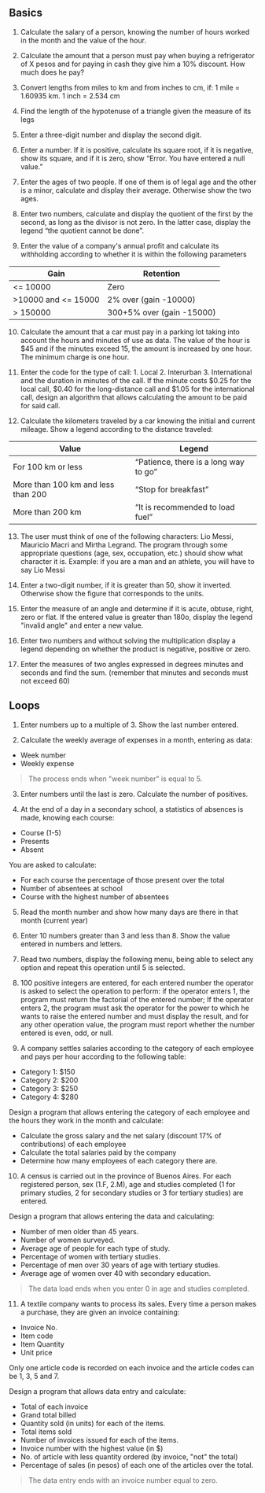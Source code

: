 ## Basics

1. Calculate the salary of a person, knowing the number of hours worked in the month and the value of the hour.

2. Calculate the amount that a person must pay when buying a refrigerator of X pesos and for paying in cash they give him a 10% discount. How much does he pay?

3. Convert lengths from miles to km and from inches to cm, if: 1 mile = 1.60935 km.
1 inch = 2.534 cm

4. Find the length of the hypotenuse of a triangle given the measure of its legs

5. Enter a three-digit number and display the second digit.

6. Enter a number. If it is positive, calculate its square root, if it is negative, show its square, and if it is zero, show “Error. You have entered a null value.”

7. Enter the ages of two people. If one of them is of legal age and the other is a minor, calculate and display their average. Otherwise show the two ages.

8. Enter two numbers, calculate and display the quotient of the first by the second, as long as the divisor is not zero. In the latter case, display the legend “the quotient cannot be done”.

9. Enter the value of a company's annual profit and calculate its withholding according to whether it is within the following parameters

Gain | Retention
--- | ---
<= 10000 | Zero
>10000 and <= 15000 | 2% over (gain -10000)
> 150000 | 300+5% over (gain -15000)

10. Calculate the amount that a car must pay in a parking lot taking into account the hours and minutes of use as data. The value of the hour is $45 and if the minutes exceed 15, the amount is increased by one hour. The minimum charge is one hour.

11. Enter the code for the type of call: 1. Local 2. Interurban 3. International and the duration in minutes of the call. If the minute costs $0.25 for the local call,
$0.40 for the long-distance call and $1.05 for the international call, design an algorithm that allows calculating the amount to be paid for said call.

12. Calculate the kilometers traveled by a car knowing the initial and current mileage. Show a legend according to the distance traveled:

Value | Legend
--- | ---
For 100 km or less | “Patience, there is a long way to go”
More than 100 km and less than 200 | “Stop for breakfast”
More than 200 km | “It is recommended to load fuel”

13. The user must think of one of the following characters: Lio Messi, Mauricio Macri and Mirtha Legrand. The program through some appropriate questions (age, sex, occupation, etc.) should show what character it is. Example: if you are a man and an athlete, you will have to say Lio Messi

14. Enter a two-digit number, if it is greater than 50, show it inverted. Otherwise show the figure that corresponds to the units.

15. Enter the measure of an angle and determine if it is acute, obtuse, right, zero or flat. If the entered value is greater than 180o, display the legend "invalid angle" and enter a new value.

16. Enter two numbers and without solving the multiplication display a legend depending on whether the product is negative, positive or zero.

17. Enter the measures of two angles expressed in degrees minutes and seconds and find the sum. (remember that minutes and seconds must not exceed 60)

## Loops

1. Enter numbers up to a multiple of 3. Show the last number entered.

2. Calculate the weekly average of expenses in a month, entering as data:
  - Week number
  - Weekly expense

> The process ends when "week number" is equal to 5.

3. Enter numbers until the last is zero. Calculate the number of positives.

4. At the end of a day in a secondary school, a statistics of absences is made, knowing each course:

  - Course (1-5)
  - Presents
  - Absent

You are asked to calculate:

  - For each course the percentage of those present over the total
  - Number of absentees at school
  - Course with the highest number of absentees

5. Read the month number and show how many days are there in that month (current year)
6. Enter 10 numbers greater than 3 and less than 8. Show the value entered in numbers and letters.

7. Read two numbers, display the following menu, being able to select any option and repeat this operation until 5 is selected.

8. 100 positive integers are entered, for each entered number the operator is asked to select the operation to perform: if the operator enters 1, the program must return the factorial of the entered number; If the operator enters 2, the program must ask the operator for the power to which he wants to raise the entered number and must display the result, and for any other operation value, the program must report whether the number entered is even, odd, or null.

9. A company settles salaries according to the category of each employee and pays per hour according to the following table:

  - Category 1: $150
  - Category 2: $200
  - Category 3: $250
  - Category 4: $280

Design a program that allows entering the category of each employee and the hours they work in the month and calculate:

  - Calculate the gross salary and the net salary (discount 17% of contributions) of each employee
  - Calculate the total salaries paid by the company
  - Determine how many employees of each category there are.
10. A census is carried out in the province of Buenos Aires. For each registered person, sex (1.F, 2.M), age and studies completed (1 for primary studies, 2 for secondary studies or 3 for tertiary studies) are entered.

Design a program that allows entering the data and calculating:

  - Number of men older than 45 years.
  - Number of women surveyed.
  - Average age of people for each type of study.
  - Percentage of women with tertiary studies.
  - Percentage of men over 30 years of age with tertiary studies.
  - Average age of women over 40 with secondary education.

> The data load ends when you enter 0 in age and studies completed.

11. A textile company wants to process its sales. Every time a person makes a purchase, they are given an invoice containing:

  - Invoice No.
  - Item code
  - Item Quantity
  - Unit price

Only one article code is recorded on each invoice and the article codes can be 1, 3, 5 and 7.

Design a program that allows data entry and calculate:

  - Total of each invoice
  - Grand total billed
  - Quantity sold (in units) for each of the items.
  - Total items sold
  - Number of invoices issued for each of the items.
  - Invoice number with the highest value (in $)
  - No. of article with less quantity ordered (by invoice, "not" the total)
  - Percentage of sales (in pesos) of each one of the articles over the total.

> The data entry ends with an invoice number equal to zero.
